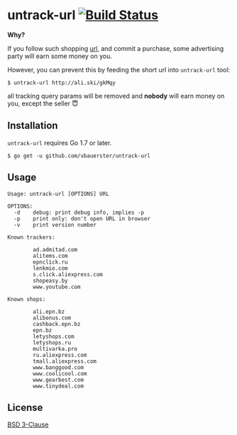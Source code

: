 # untrack-url [![Build Status](https://travis-ci.org/vbauerster/untrack-url.svg?branch=master)](https://travis-ci.org/vbauerster/untrack-url)

**Why?**

If you follow such shopping [url](http://ali.ski/gkMqy), and commit a purchase, some advertising party will earn some money on you.

However, you can prevent this by feeding the short url into `untrack-url` tool:

```
$ untrack-url http://ali.ski/gkMqy
```

all tracking query params will be removed and **nobody** will earn money on you, except the seller :innocent:

## Installation
`untrack-url` requires Go 1.7 or later.
```
$ go get -u github.com/vbauerster/untrack-url
```

## Usage
```
Usage: untrack-url [OPTIONS] URL

OPTIONS:
  -d    debug: print debug info, implies -p
  -p    print only: don't open URL in browser
  -v    print version number

Known trackers:

        ad.admitad.com
        alitems.com
        epnclick.ru
        lenkmio.com
        s.click.aliexpress.com
        shopeasy.by
        www.youtube.com

Known shops:

        ali.epn.bz
        alibonus.com
        cashback.epn.bz
        epn.bz
        letyshops.com
        letyshops.ru
        multivarka.pro
        ru.aliexpress.com
        tmall.aliexpress.com
        www.banggood.com
        www.coolicool.com
        www.gearbest.com
        www.tinydeal.com
```

## License

[BSD 3-Clause](https://opensource.org/licenses/BSD-3-Clause)
